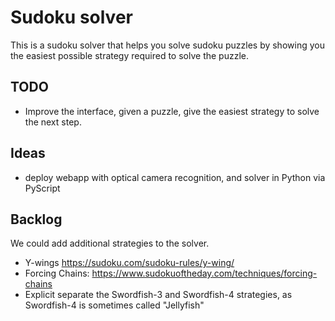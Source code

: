 # Sudoku solver

This is a sudoku solver that helps you solve sudoku puzzles by showing you the easiest possible strategy required to solve the puzzle.

## TODO

- Improve the interface, given a puzzle, give the easiest strategy to solve the next step.


## Ideas

- deploy webapp with optical camera recognition, and solver in Python via PyScript

## Backlog

We could add additional strategies to the solver.

- Y-wings https://sudoku.com/sudoku-rules/y-wing/
- Forcing Chains: https://www.sudokuoftheday.com/techniques/forcing-chains
- Explicit separate the Swordfish-3 and Swordfish-4 strategies, as Swordfish-4 is sometimes called "Jellyfish"